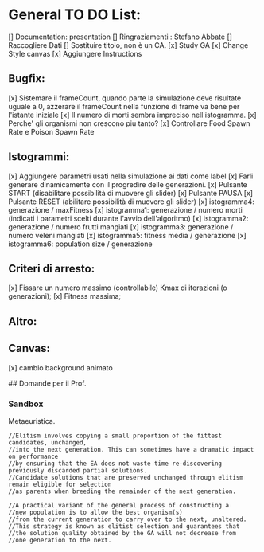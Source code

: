 # General TO DO List:
[] Documentation: presentation
[] Ringraziamenti : Stefano Abbate
[] Raccogliere Dati
[] Sostituire titolo, non è un CA.
[x] Study GA
[x] Change Style canvas
[x] Aggiungere Instructions

## Bugfix:
[x] Sistemare il frameCount, quando parte la simulazione deve risultate uguale a 0, azzerare il frameCount nella funzione di frame va bene per l'istante iniziale 
[x] Il numero di morti sembra impreciso nell'istogramma.
[x] Perche' gli organismi non crescono piu tanto?
[x] Controllare Food Spawn Rate e Poison Spawn Rate

## Istogrammi:
[x] Aggiungere parametri usati nella simulazione ai dati come label
[x] Farli generare dinamicamente con il progredire delle generazioni.
[x] Pulsante START (disabilitare possibilità di muovere gli slider)
[x] Pulsante PAUSA
[x] Pulsante RESET (abilitare possibilità di muovere gli slider)
[x] istogramma4: generazione / maxFitness
[x] istogramma1: generazione / numero morti (indicati i parametri scelti durante l'avvio dell'algoritmo)
[x] istogramma2: generazione / numero frutti mangiati
[x] istogramma3: generazione / numero veleni mangiati
[x] istogramma5: fitness media / generazione
[x] istogramma6: population size / generazione


## Criteri di arresto: 
[x] Fissare un numero massimo (controllabile) Kmax di iterazioni (o generazioni);
[x] Fitness massima;

## Altro:

## Canvas:
[x] cambio background animato

## Domande per il Prof.

### Sandbox


Metaeuristica.


    //Elitism involves copying a small proportion of the fittest candidates, unchanged, 
    //into the next generation. This can sometimes have a dramatic impact on performance 
    //by ensuring that the EA does not waste time re-discovering previously discarded partial solutions. 
    //Candidate solutions that are preserved unchanged through elitism remain eligible for selection 
    //as parents when breeding the remainder of the next generation.

    //A practical variant of the general process of constructing a 
    //new population is to allow the best organism(s) 
    //from the current generation to carry over to the next, unaltered. 
    //This strategy is known as elitist selection and guarantees that 
    //the solution quality obtained by the GA will not decrease from 
    //one generation to the next.